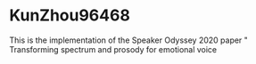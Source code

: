 # KunZhou96468
This is the implementation of the Speaker Odyssey 2020 paper \" Transforming spectrum and prosody for emotional voice 
